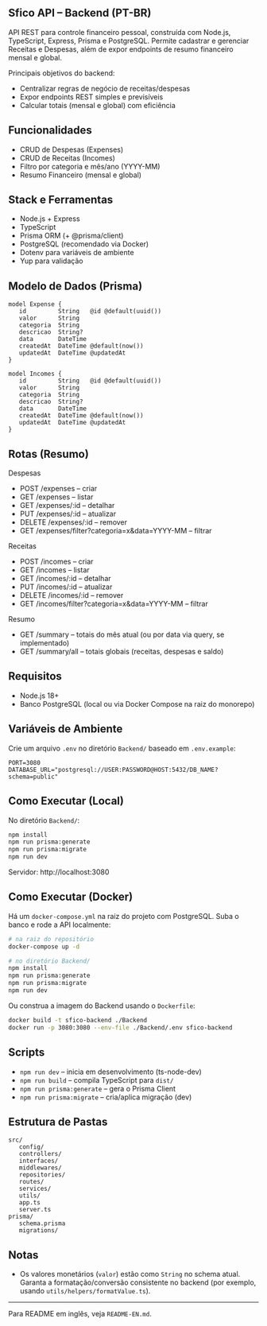 ## Sfico API – Backend (PT-BR)

API REST para controle financeiro pessoal, construída com Node.js, TypeScript, Express, Prisma e PostgreSQL. Permite cadastrar e gerenciar Receitas e Despesas, além de expor endpoints de resumo financeiro mensal e global.

Principais objetivos do backend:

- Centralizar regras de negócio de receitas/despesas
- Expor endpoints REST simples e previsíveis
- Calcular totais (mensal e global) com eficiência

## Funcionalidades

- CRUD de Despesas (Expenses)
- CRUD de Receitas (Incomes)
- Filtro por categoria e mês/ano (YYYY-MM)
- Resumo Financeiro (mensal e global)

## Stack e Ferramentas

- Node.js + Express
- TypeScript
- Prisma ORM (+ @prisma/client)
- PostgreSQL (recomendado via Docker)
- Dotenv para variáveis de ambiente
- Yup para validação

## Modelo de Dados (Prisma)

```prisma
model Expense {
   id         String   @id @default(uuid())
   valor      String
   categoria  String
   descricao  String?
   data       DateTime
   createdAt  DateTime @default(now())
   updatedAt  DateTime @updatedAt
}

model Incomes {
   id         String   @id @default(uuid())
   valor      String
   categoria  String
   descricao  String?
   data       DateTime
   createdAt  DateTime @default(now())
   updatedAt  DateTime @updatedAt
}
```

## Rotas (Resumo)

Despesas

- POST /expenses – criar
- GET /expenses – listar
- GET /expenses/:id – detalhar
- PUT /expenses/:id – atualizar
- DELETE /expenses/:id – remover
- GET /expenses/filter?categoria=x&data=YYYY-MM – filtrar

Receitas

- POST /incomes – criar
- GET /incomes – listar
- GET /incomes/:id – detalhar
- PUT /incomes/:id – atualizar
- DELETE /incomes/:id – remover
- GET /incomes/filter?categoria=x&data=YYYY-MM – filtrar

Resumo

- GET /summary – totais do mês atual (ou por data via query, se implementado)
- GET /summary/all – totais globais (receitas, despesas e saldo)

## Requisitos

- Node.js 18+
- Banco PostgreSQL (local ou via Docker Compose na raiz do monorepo)

## Variáveis de Ambiente

Crie um arquivo `.env` no diretório `Backend/` baseado em `.env.example`:

```
PORT=3080
DATABASE_URL="postgresql://USER:PASSWORD@HOST:5432/DB_NAME?schema=public"
```

## Como Executar (Local)

No diretório `Backend/`:

```bash
npm install
npm run prisma:generate
npm run prisma:migrate
npm run dev
```

Servidor: http://localhost:3080

## Como Executar (Docker)

Há um `docker-compose.yml` na raiz do projeto com PostgreSQL. Suba o banco e rode a API localmente:

```bash
# na raiz do repositório
docker-compose up -d

# no diretório Backend/
npm install
npm run prisma:generate
npm run prisma:migrate
npm run dev
```

Ou construa a imagem do Backend usando o `Dockerfile`:

```bash
docker build -t sfico-backend ./Backend
docker run -p 3080:3080 --env-file ./Backend/.env sfico-backend
```

## Scripts

- `npm run dev` – inicia em desenvolvimento (ts-node-dev)
- `npm run build` – compila TypeScript para `dist/`
- `npm run prisma:generate` – gera o Prisma Client
- `npm run prisma:migrate` – cria/aplica migração (dev)

## Estrutura de Pastas

```
src/
   config/
   controllers/
   interfaces/
   middlewares/
   repositories/
   routes/
   services/
   utils/
   app.ts
   server.ts
prisma/
   schema.prisma
   migrations/
```

## Notas

- Os valores monetários (`valor`) estão como `String` no schema atual. Garanta a formatação/conversão consistente no backend (por exemplo, usando `utils/helpers/formatValue.ts`).

---

Para README em inglês, veja `README-EN.md`.
